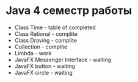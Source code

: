 # Java 4 семестр работы
- Class Time - table of completed 
- Class Rational - complite
- Class Draving - complite
- Collection - complite
- Limbda - work
- JavaFX Messenger Interface - waiting
- JavaFX button - waiting
- JavaFX circle - waiting

